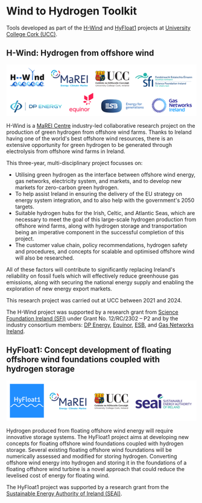 # Wind to Hydrogen Toolkit

Tools developed as part of the [H-Wind](https://www.marei.ie/project/h-wind/) and [HyFloat1](https://www.seai.ie/data-and-insights/seai-research/research-database/research-projects/details/hyfloat1:-concept-development-of-floating-offshore-wind-foundations-coupled-with-hydrogen-storage) projects at [University College Cork (UCC)](https://www.ucc.ie/).

## H-Wind: Hydrogen from offshore wind

![H-Wind project logos](/images/logos-hwind.png)

H-Wind is a [MaREI Centre](https://www.marei.ie/) industry-led collaborative research project on the production of green hydrogen from offshore wind farms.
Thanks to Ireland having one of the world's best offshore wind resources, there is an extensive opportunity for green hydrogen to be generated through electrolysis from offshore wind farms in Ireland.

This three-year, multi-disciplinary project focusses on:

- Utilising green hydrogen as the interface between offshore wind energy, gas networks, electricity system, and markets, and to develop new markets for zero-carbon green hydrogen.
- To help assist Ireland in ensuring the delivery of the EU strategy on energy system integration, and to also help with the government's 2050 targets.
- Suitable hydrogen hubs for the Irish, Celtic, and Atlantic Seas, which are necessary to meet the goal of this large-scale hydrogen production from offshore wind farms, along with hydrogen storage and transportation being an imperative component in the successful completion of this project.
- The customer value chain, policy recommendations, hydrogen safety and procedures, and concepts for scalable and optimised offshore wind will also be researched.

All of these factors will contribute to significantly replacing Ireland's reliability on fossil fuels which will effectively reduce greenhouse gas emissions, along with securing the national energy supply and enabling the exploration of new energy export markets.

This research project was carried out at UCC between 2021 and 2024.

The H-Wind project was supported by a research grant from [Science Foundation Ireland (SFI)](https://www.sfi.ie/) under Grant No. 12/RC/2302 – P2 and by the industry consortium members: [DP Energy](https://dpenergy.com/), [Equinor](https://www.equinor.com/), [ESB](https://esb.ie/), and [Gas Networks Ireland](https://www.gasnetworks.ie/).

## HyFloat1: Concept development of floating offshore wind foundations coupled with hydrogen storage

![HyFloat1 project logos](/images/logos-hyfloat1.png)

Hydrogen produced from floating offshore wind energy will require innovative storage systems.
The HyFloat1 project aims at developing new concepts for floating offshore wind foundations coupled with hydrogen storage.
Several existing floating offshore wind foundations will be numerically assessed and modified for storing hydrogen.
Converting offshore wind energy into hydrogen and storing it in the foundations of a floating offshore wind turbine is a novel approach that could reduce the levelised cost of energy for floating wind.

The HyFloat1 project was supported by a research grant from the [Sustainable Energy Authority of Ireland (SEAI)](https://www.seai.ie).
